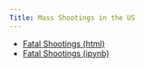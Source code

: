 ```yaml
---
Title: Mass Shootings in the US
---
```


- [Fatal Shootings (html)](MassShootingData.html)
- [Fatal Shootings (ipynb)](MassShootingData.ipynb)
